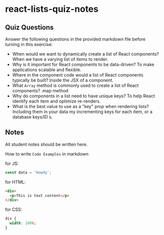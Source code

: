 # react-lists-quiz-notes

## Quiz Questions

Answer the following questions in the provided markdown file before turning in this exercise:

- When would we want to dynamically create a list of React components?
  When we have a varying list of items to render.
- Why is it important for React components to be data-driven?
  To make applications scalable and flexible.
- Where in the component code would a list of React components typically be built?
  Inside the JSX of a component.
- What `Array` method is commonly used to create a list of React components?
  .map method
- Why do components in a list need to have unique keys?
  To help React identify each item and optimize re-renders.
- What is the best value to use as a "key" prop when rendering lists?
  Including them in your data my incrementing keys for each item, or a database keys/ID s.

## Notes

All student notes should be written here.

How to write `Code Examples` in markdown

for JS:

```javascript
const data = 'Howdy';
```

for HTML:

```html
<div>
  <p>This is text content</p>
</div>
```

for CSS:

```css
div {
  width: 100%;
}
```
